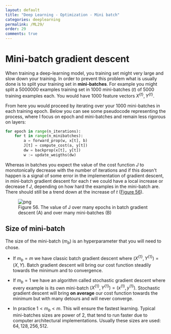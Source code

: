 ```yaml
---
layout: default
title: "Deep Learning - Optimization - Mini batch"
categories: deeplearning
permalink: /ML29/
order: 29
comments: true
---
```


# Mini-batch gradient descent

When training a deep-learning model, you training set might very large and slow down your training. In order to prevent this problem what is usually done is to split your training set in **mini-batches**. For example you might split a 5000000 examples training set in 1000 mini-batches ($t$) of 5000 training examples each. You would have 1000 feature vectors $X^{\{t\}}, Y^{\{t\}}$.

From here you would proceed by iterating over your 1000 mini-batches in each training epoch. Below you can see some pseudocode representing the process, where I focus on epoch and mini-batches and remain less rigorous on layers:

```python
for epoch in range(n_iterations):
    for t in range(n_minibatches):
        a = forward_prop(w, x[t], b)
        J[t] = compute_cost(a, y[t])
        dw = backprop(x[t], y[t])
        w := update_weigths(dw)
```

Whereas in batches you expect the value of the cost function $J$ to monotonically decrease with the number of iterations and if this doesn't happen is a signal of some error in the implementation of gradient descent, in mini-batch gradient descent for each $t$ we could have a local increase or decrease f $J$, depending on how hard the examples in the mini-batch are. There should still be a trend down at the increase of $t$ (<a href="#fig:minibatchcost">Figure 56</a>).


    

<figure id="fig:minibatchcost">
    <img src="{{site.baseurl}}/pages/ML-29-DeepLearningMiniBatch_files/ML-29-DeepLearningMiniBatch_2_0.png" alt="png">
    <figcaption>Figure 56. The value of J over many epochs in batch gradient descent (A) and over many mini-batches (B)</figcaption>
</figure>

## Size of mini-batch

The size of the mini-batch ($m_b$) is an hyperparameter that you will need to chose. 

* If  $m_b=m$ we have classic batch gradient descent where $(X^{\{1\}}, Y^{\{1\}}) = (X, Y)$. Batch gradient descent will bring our cost function steadily towards the minimum and to convergence.

* If $m_b=1$ we have an algorithm called stochastic gradient descent where every example is its own mini-batch $(X^{\{1\}}, Y^{\{1\}}) = (x^{(1)}, y^{(1)})$. Stochastic gradient descent will bring **on average** our cost function towards the minimum but with many detours and will never converge.

* In practice $1 < m_b < m$. This will ensure the fastest learning. Typical mini-batches sizes are power of 2, that tend to run faster due to computer architectural implementations. Usually these sizes are used: $64, 128, 256, 512$.

